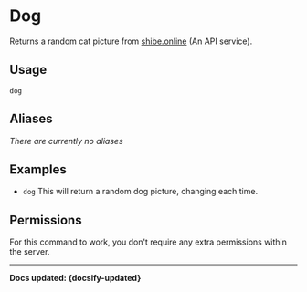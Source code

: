 # Dog
Returns a random cat picture from [shibe.online](https://shibe.online) (An API service).

## Usage
`dog`

## Aliases
*There are currently no aliases*

## Examples
- `dog` This will return a random dog picture, changing each time.

## Permissions
For this command to work, you don't require any extra permissions within the server.

----

**Docs updated: {docsify-updated}**